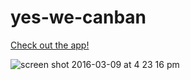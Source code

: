 # yes-we-canban

[Check out the app!](http://yes-we-canban.herokuapp.com/)

![screen shot 2016-03-09 at 4 23 16 pm](https://cloud.githubusercontent.com/assets/14135082/13658099/3172c4e8-e618-11e5-98d2-8898f1fd2b2b.png)
